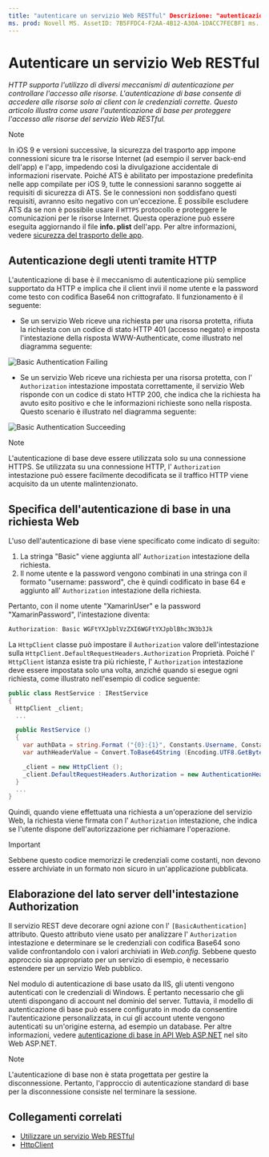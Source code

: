 ```yaml
---
title: "autenticare un servizio Web RESTful" Descrizione: "autenticazione di base consente di accedere alle risorse solo ai client con le credenziali corrette. Questo articolo illustra come usare l'autenticazione di base per proteggere l'accesso alle risorse del servizio Web RESTful ".
ms. prod: Novell MS. AssetID: 7B5FFDC4-F2AA-4B12-A30A-1DACC7FECBF1 ms. Technology: Novell-Forms Author: davidbritch ms. Author: dabritch ms. Date: 01/22/2018 no-loc: [ Xamarin.Forms , Xamarin.Essentials ]
---
```


# <a name="authenticate-a-restful-web-service"></a>Autenticare un servizio Web RESTful

_HTTP supporta l'utilizzo di diversi meccanismi di autenticazione per controllare l'accesso alle risorse. L'autenticazione di base consente di accedere alle risorse solo ai client con le credenziali corrette. Questo articolo illustra come usare l'autenticazione di base per proteggere l'accesso alle risorse del servizio Web RESTful._

> [!NOTE]
> In iOS 9 e versioni successive, la sicurezza del trasporto app impone connessioni sicure tra le risorse Internet (ad esempio il server back-end dell'app) e l'app, impedendo così la divulgazione accidentale di informazioni riservate. Poiché ATS è abilitato per impostazione predefinita nelle app compilate per iOS 9, tutte le connessioni saranno soggette ai requisiti di sicurezza di ATS. Se le connessioni non soddisfano questi requisiti, avranno esito negativo con un'eccezione.
> È possibile escludere ATS da se non è possibile usare il `HTTPS` protocollo e proteggere le comunicazioni per le risorse Internet. Questa operazione può essere eseguita aggiornando il file **info. plist** dell'app. Per altre informazioni, vedere [sicurezza del trasporto delle app](~/ios/app-fundamentals/ats.md).

## <a name="authenticating-users-over-http"></a>Autenticazione degli utenti tramite HTTP

L'autenticazione di base è il meccanismo di autenticazione più semplice supportato da HTTP e implica che il client invii il nome utente e la password come testo con codifica Base64 non crittografato. Il funzionamento è il seguente:

- Se un servizio Web riceve una richiesta per una risorsa protetta, rifiuta la richiesta con un codice di stato HTTP 401 (accesso negato) e imposta l'intestazione della risposta WWW-Authenticate, come illustrato nel diagramma seguente:

![](rest-images/basic-authentication-fail.png "Basic Authentication Failing")

- Se un servizio Web riceve una richiesta per una risorsa protetta, con l' `Authorization` intestazione impostata correttamente, il servizio Web risponde con un codice di stato HTTP 200, che indica che la richiesta ha avuto esito positivo e che le informazioni richieste sono nella risposta. Questo scenario è illustrato nel diagramma seguente:

![](rest-images/basic-authentication-success.png "Basic Authentication Succeeding")

> [!NOTE]
> L'autenticazione di base deve essere utilizzata solo su una connessione HTTPS. Se utilizzata su una connessione HTTP, l' `Authorization` intestazione può essere facilmente decodificata se il traffico HTTP viene acquisito da un utente malintenzionato.

## <a name="specifying-basic-authentication-in-a-web-request"></a>Specifica dell'autenticazione di base in una richiesta Web

L'uso dell'autenticazione di base viene specificato come indicato di seguito:

1. La stringa "Basic" viene aggiunta all' `Authorization` intestazione della richiesta.
1. Il nome utente e la password vengono combinati in una stringa con il formato "username: password", che è quindi codificato in base 64 e aggiunto all' `Authorization` intestazione della richiesta.

Pertanto, con il nome utente "XamarinUser" e la password "XamarinPassword", l'intestazione diventa:

```csharp
Authorization: Basic WGFtYXJpblVzZXI6WGFtYXJpblBhc3N3b3Jk
```

La `HttpClient` classe può impostare il `Authorization` valore dell'intestazione sulla `HttpClient.DefaultRequestHeaders.Authorization` Proprietà. Poiché l' `HttpClient` istanza esiste tra più richieste, l' `Authorization` intestazione deve essere impostata solo una volta, anziché quando si esegue ogni richiesta, come illustrato nell'esempio di codice seguente:

```csharp
public class RestService : IRestService
{
  HttpClient _client;
  ...

  public RestService ()
  {
    var authData = string.Format ("{0}:{1}", Constants.Username, Constants.Password);
    var authHeaderValue = Convert.ToBase64String (Encoding.UTF8.GetBytes (authData));

    _client = new HttpClient ();
    _client.DefaultRequestHeaders.Authorization = new AuthenticationHeaderValue ("Basic", authHeaderValue);
  }
  ...
}
```

Quindi, quando viene effettuata una richiesta a un'operazione del servizio Web, la richiesta viene firmata con l' `Authorization` intestazione, che indica se l'utente dispone dell'autorizzazione per richiamare l'operazione.

> [!IMPORTANT]
> Sebbene questo codice memorizzi le credenziali come costanti, non devono essere archiviate in un formato non sicuro in un'applicazione pubblicata.

## <a name="processing-the-authorization-header-server-side"></a>Elaborazione del lato server dell'intestazione Authorization

Il servizio REST deve decorare ogni azione con l' `[BasicAuthentication]` attributo. Questo attributo viene usato per analizzare l' `Authorization` intestazione e determinare se le credenziali con codifica Base64 sono valide confrontandolo con i valori archiviati in *Web.config*. Sebbene questo approccio sia appropriato per un servizio di esempio, è necessario estendere per un servizio Web pubblico.

Nel modulo di autenticazione di base usato da IIS, gli utenti vengono autenticati con le credenziali di Windows. È pertanto necessario che gli utenti dispongano di account nel dominio del server. Tuttavia, il modello di autenticazione di base può essere configurato in modo da consentire l'autenticazione personalizzata, in cui gli account utente vengono autenticati su un'origine esterna, ad esempio un database. Per altre informazioni, vedere [autenticazione di base in API Web ASP.NET](https://www.asp.net/web-api/overview/security/basic-authentication) nel sito Web ASP.NET.

> [!NOTE]
> L'autenticazione di base non è stata progettata per gestire la disconnessione. Pertanto, l'approccio di autenticazione standard di base per la disconnessione consiste nel terminare la sessione.

## <a name="related-links"></a>Collegamenti correlati

- [Utilizzare un servizio Web RESTful](~/xamarin-forms/data-cloud/web-services/rest.md)
- [HttpClient](https://msdn.microsoft.com/library/system.net.http.httpclient(v=vs.110).aspx)

